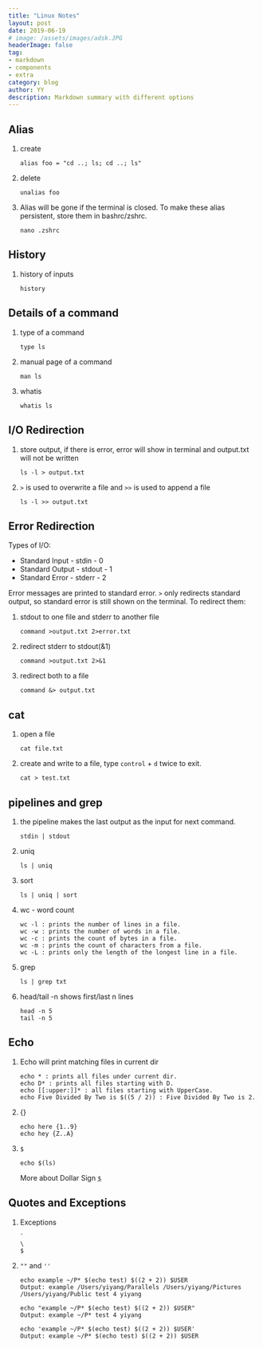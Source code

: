```yaml
---
title: "Linux Notes"
layout: post
date: 2019-06-19
# image: /assets/images/adsk.JPG
headerImage: false
tag:
- markdown
- components
- extra
category: blog
author: YY
description: Markdown summary with different options
---
```


## Alias
1. create 
    ```
    alias foo = "cd ..; ls; cd ..; ls"
    ```
2. delete
    ```
    unalias foo
    ```
3. Alias will be gone if the terminal is closed. To make these alias persistent, store them in bashrc/zshrc.
    ```
    nano .zshrc
    ```

## History
1. history of inputs
    ```
    history
    ```

## Details of a command
1. type of a command
    ```
    type ls
    ```
2. manual page of a command
    ```
    man ls
    ```
3. whatis
    ```
    whatis ls
    ```

## I/O Redirection
1. store output, if there is error, error will show in terminal and output.txt will not be written
    ```
    ls -l > output.txt
    ```
2. `>` is used to overwrite a file and `>>` is used to append a file
    ```
    ls -l >> output.txt
    ```

## Error Redirection
Types of I/O: 
* Standard Input - stdin - 0
* Standard Output - stdout - 1
* Standard Error - stderr - 2

Error messages are printed to standard error. `>` only redirects standard output, so standard error is still shown on the terminal. To redirect them:
1. stdout to one file and stderr to another file
    ```
    command >output.txt 2>error.txt
    ```
2. redirect stderr to stdout(&1)
    ```
    command >output.txt 2>&1
    ```
3. redirect both to a file
    ```
    command &> output.txt
    ```

## cat
1. open a file
    ```
    cat file.txt
    ```
2. create and write to a file, type `control` + `d` twice to exit.
    ```
    cat > test.txt
    ```
    
## pipelines and grep
1. the pipeline makes the last output as the input for next command.
    ```
    stdin | stdout
    ```
2. uniq
    ```
    ls | uniq
    ```
3. sort
    ```
    ls | uniq | sort
    ```
4. wc - word count
    ```
    wc -l : prints the number of lines in a file.
    wc -w : prints the number of words in a file.
    wc -c : prints the count of bytes in a file.
    wc -m : prints the count of characters from a file.
    wc -L : prints only the length of the longest line in a file.
    ```
5. grep
    ```
    ls | grep txt
    ```
6. head/tail -n shows first/last n lines
    ```
    head -n 5
    tail -n 5
    ```

## Echo
1. Echo will print matching files in current dir
    ```
    echo * : prints all files under current dir.
    echo D* : prints all files starting with D.
    echo [[:upper:]]* : all files starting with UpperCase.
    echo Five Divided By Two is $((5 / 2)) : Five Divided By Two is 2.
    ```
2. {}
    ```
    echo here {1..9}
    echo hey {Z..A}
    ```
3. `$`
    ```
    echo $(ls)
    ```
    More about Dollar Sign [`$`](https://stackoverflow.com/questions/5163144/what-are-the-special-dollar-sign-shell-variables)

## Quotes and Exceptions
1. Exceptions
    ```
    `
    \
    $
    ```
2. `""` and `''`
    ```
    echo example ~/P* $(echo test) $((2 + 2)) $USER
    Output: example /Users/yiyang/Parallels /Users/yiyang/Pictures /Users/yiyang/Public test 4 yiyang

    echo "example ~/P* $(echo test) $((2 + 2)) $USER"
    Output: example ~/P* test 4 yiyang

    echo 'example ~/P* $(echo test) $((2 + 2)) $USER'
    Output: example ~/P* $(echo test) $((2 + 2)) $USER
    ```
